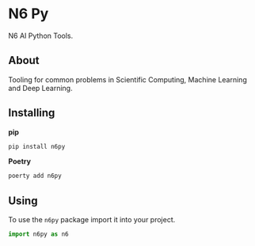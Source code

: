 # N6 Py

N6 AI Python Tools.

## About

Tooling for common problems in Scientific Computing, Machine Learning and Deep Learning.

## Installing

**pip**
```sh
pip install n6py
```

**Poetry**
```sh
poerty add n6py
```

## Using

To use the `n6py` package import it into your project.

```py
import n6py as n6
```
